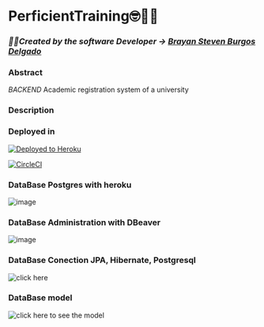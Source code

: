 # PerficientTraining🤓🧑‍🎓

### _🧑‍💻Created by the software Developer -> [Brayan Steven Burgos Delgado](https://www.linkedin.com/in/brayan-steven-burgos-delgado-21a9a0178/)_

### Abstract

_BACKEND_ Academic registration system of a university

### Description

### Deployed in

[![Deployed to Heroku](https://www.herokucdn.com/deploy/button.png)](https://postgresqlperficient.herokuapp.com/)

[![CircleCI](https://circleci.com/gh/Petbook-ARSW/Petbook-Back-End.svg?style=svg)](https://app.circleci.com/pipelines/github/sf-burgos/PerficientTrainingBack)

### DataBase Postgres with heroku

![image](https://user-images.githubusercontent.com/45188320/132920068-f9d82d20-5019-400d-bde7-092aa5263ffc.png)


### DataBase Administration with DBeaver 

![image](https://user-images.githubusercontent.com/45188320/132919909-0d24a053-3e14-490a-935c-86ef9f2bdd65.png)

### DataBase Conection JPA, Hibernate, Postgresql

![click here ](https://www.youtube.com/watch?v=3D1gpPknmhA)

### DataBase model

![click here to see the model](https://lucid.app/lucidchart/dd1bf519-5f5b-4277-955b-b6fdb4749578/edit?beaconFlowId=E45332DC25D3C8F0&page=0_0#)





